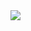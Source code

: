 <a>
  <img align="center" src="https://github-readme-stats.vercel.app/api?
  username=tejas-xd&include_all_commits=true&count_private=true&border_radius=8&theme=discord_old_blurple&include_all_commits=true&&hide=issues" />
</a>
